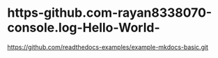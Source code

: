 # https-github.com-rayan8338070-console.log-Hello-World-
https://github.com/readthedocs-examples/example-mkdocs-basic.git
